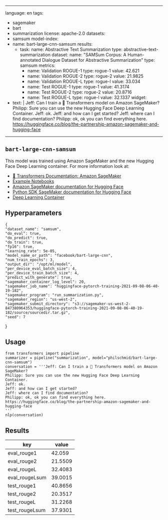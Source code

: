 
---
language: en
tags:
- sagemaker
- bart
- summarization
license: apache-2.0
datasets:
- samsum
model-index:
- name: bart-large-cnn-samsum
  results:
  - task: 
      name: Abstractive Text Summarization
      type: abstractive-text-summarization
    dataset:
      name: "SAMSum Corpus: A Human-annotated Dialogue Dataset for Abstractive Summarization" 
      type: samsum
    metrics:
       - name: Validation ROGUE-1
         type: rogue-1
         value: 42.621
       - name: Validation ROGUE-2
         type: rogue-2
         value: 21.9825
       - name: Validation ROGUE-L
         type: rogue-l
         value: 33.034
       - name: Test ROGUE-1
         type: rogue-1
         value: 41.3174
       - name: Test ROGUE-2
         type: rogue-2
         value: 20.8716
       - name: Test ROGUE-L
         type: rogue-l
         value: 32.1337
widget:
- text: | 
    Jeff: Can I train a 🤗 Transformers model on Amazon SageMaker? 
    Philipp: Sure you can use the new Hugging Face Deep Learning Container. 
    Jeff: ok.
    Jeff: and how can I get started? 
    Jeff: where can I find documentation? 
    Philipp: ok, ok you can find everything here. https://huggingface.co/blog/the-partnership-amazon-sagemaker-and-hugging-face 
---
## `bart-large-cnn-samsum`
This model was trained using Amazon SageMaker and the new Hugging Face Deep Learning container.
For more information look at:
- [🤗 Transformers Documentation: Amazon SageMaker](https://huggingface.co/transformers/sagemaker.html)
- [Example Notebooks](https://github.com/huggingface/notebooks/tree/master/sagemaker)
- [Amazon SageMaker documentation for Hugging Face](https://docs.aws.amazon.com/sagemaker/latest/dg/hugging-face.html)
- [Python SDK SageMaker documentation for Hugging Face](https://sagemaker.readthedocs.io/en/stable/frameworks/huggingface/index.html)
- [Deep Learning Container](https://github.com/aws/deep-learning-containers/blob/master/available_images.md#huggingface-training-containers)
## Hyperparameters
    {
    "dataset_name": "samsum",
    "do_eval": true,
    "do_predict": true,
    "do_train": true,
    "fp16": true,
    "learning_rate": 5e-05,
    "model_name_or_path": "facebook/bart-large-cnn",
    "num_train_epochs": 3,
    "output_dir": "/opt/ml/model",
    "per_device_eval_batch_size": 4,
    "per_device_train_batch_size": 4,
    "predict_with_generate": true,
    "sagemaker_container_log_level": 20,
    "sagemaker_job_name": "huggingface-pytorch-training-2021-09-08-06-40-19-182",
    "sagemaker_program": "run_summarization.py",
    "sagemaker_region": "us-west-2",
    "sagemaker_submit_directory": "s3://sagemaker-us-west-2-847380964353/huggingface-pytorch-training-2021-09-08-06-40-19-182/source/sourcedir.tar.gz",
    "seed": 7
}
## Usage
    from transformers import pipeline
    summarizer = pipeline("summarization", model="philschmid/bart-large-cnn-samsum")
    conversation = '''Jeff: Can I train a 🤗 Transformers model on Amazon SageMaker? 
    Philipp: Sure you can use the new Hugging Face Deep Learning Container. 
    Jeff: ok.
    Jeff: and how can I get started? 
    Jeff: where can I find documentation? 
    Philipp: ok, ok you can find everything here. https://huggingface.co/blog/the-partnership-amazon-sagemaker-and-hugging-face                                           
    '''
    nlp(conversation)
## Results
| key | value |
| --- | ----- |
| eval_rouge1 | 42.059 |
| eval_rouge2 | 21.5509 |
| eval_rougeL | 32.4083 |
| eval_rougeLsum | 39.0015 |
| test_rouge1 | 40.8656 |
| test_rouge2 | 20.3517 |
| test_rougeL | 31.2268 |
| test_rougeLsum | 37.9301 |
